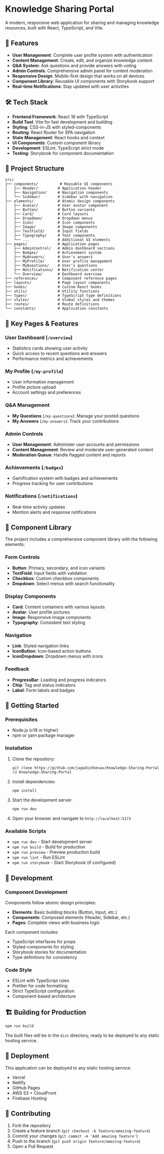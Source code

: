 # Knowledge Sharing Portal

A modern, responsive web application for sharing and managing knowledge resources, built with React, TypeScript, and Vite.

## 🚀 Features

- **User Management**: Complete user profile system with authentication
- **Content Management**: Create, edit, and organize knowledge content
- **Q&A System**: Ask questions and provide answers with voting
- **Admin Controls**: Comprehensive admin panel for content moderation
- **Responsive Design**: Mobile-first design that works on all devices
- **Component Library**: Reusable UI components with Storybook support
- **Real-time Notifications**: Stay updated with user activities

## 🛠️ Tech Stack

- **Frontend Framework**: React 18 with TypeScript
- **Build Tool**: Vite for fast development and building
- **Styling**: CSS-in-JS with styled-components
- **Routing**: React Router for SPA navigation
- **State Management**: React hooks and context
- **UI Components**: Custom component library
- **Development**: ESLint, TypeScript strict mode
- **Testing**: Storybook for component documentation

## 📁 Project Structure

```
src/
├── components/          # Reusable UI components
│   ├── Header/         # Application header
│   ├── Navigation/     # Navigation components
│   └── Sidebar/        # Sidebar with navigation
├── elements/           # Atomic design components
│   ├── Avatar/         # User avatar component
│   ├── Button/         # Button variants
│   ├── Card/           # Card layouts
│   ├── Dropdown/       # Dropdown menus
│   ├── Icon/           # Icon components
│   ├── Image/          # Image components
│   ├── TextField/      # Input fields
│   ├── Typography/     # Text components
│   └── ...             # Additional UI elements
├── pages/              # Application pages
│   ├── AdminControl/   # Admin dashboard sections
│   ├── Badges/         # Achievement system
│   ├── MyAnswers/      # User's answers
│   ├── MyProfile/      # User profile management
│   ├── MyQuestions/    # User's questions
│   ├── Notifications/  # Notification center
│   └── Overview/       # Dashboard overview
├── references/         # Component reference pages
├── layouts/            # Page layout components
├── hooks/              # Custom React hooks
├── utils/              # Utility functions
├── types/              # TypeScript type definitions
├── styles/             # Global styles and themes
├── routes/             # Route definitions
└── constants/          # Application constants
```

## 🎯 Key Pages & Features

### User Dashboard (`/overview`)
- Statistics cards showing user activity
- Quick access to recent questions and answers
- Performance metrics and achievements

### My Profile (`/my-profile`)
- User information management
- Profile picture upload
- Account settings and preferences

### Q&A Management
- **My Questions** (`/my-questions`): Manage your posted questions
- **My Answers** (`/my-answers`): Track your contributions

### Admin Controls
- **User Management**: Administer user accounts and permissions
- **Content Management**: Review and moderate user-generated content
- **Moderation Queue**: Handle flagged content and reports

### Achievements (`/badges`)
- Gamification system with badges and achievements
- Progress tracking for user contributions

### Notifications (`/notifications`)
- Real-time activity updates
- Mention alerts and response notifications

## 🎨 Component Library

The project includes a comprehensive component library with the following elements:

### Form Controls
- **Button**: Primary, secondary, and icon variants
- **TextField**: Input fields with validation
- **Checkbox**: Custom checkbox components
- **Dropdown**: Select menus with search functionality

### Display Components
- **Card**: Content containers with various layouts
- **Avatar**: User profile pictures
- **Image**: Responsive image components
- **Typography**: Consistent text styling

### Navigation
- **Link**: Styled navigation links
- **IconButton**: Icon-based action buttons
- **IconDropdown**: Dropdown menus with icons

### Feedback
- **ProgressBar**: Loading and progress indicators
- **Chip**: Tag and status indicators
- **Label**: Form labels and badges

## 🚀 Getting Started

### Prerequisites

- Node.js (v18 or higher)
- npm or yarn package manager

### Installation

1. Clone the repository:
   ```bash
   git clone https://github.com/jagadishkesav/Knowledge-Sharing-Portal.git
   cd Knowledge-Sharing-Portal
   ```

2. Install dependencies:
   ```bash
   npm install
   ```

3. Start the development server:
   ```bash
   npm run dev
   ```

4. Open your browser and navigate to `http://localhost:5173`

### Available Scripts

- `npm run dev` - Start development server
- `npm run build` - Build for production
- `npm run preview` - Preview production build
- `npm run lint` - Run ESLint
- `npm run storybook` - Start Storybook (if configured)

## 🧪 Development

### Component Development

Components follow atomic design principles:
- **Elements**: Basic building blocks (Button, Input, etc.)
- **Components**: Composed elements (Header, Sidebar, etc.)
- **Pages**: Complete views with business logic

Each component includes:
- TypeScript interfaces for props
- Styled-components for styling
- Storybook stories for documentation
- Type definitions for consistency

### Code Style

- ESLint with TypeScript rules
- Prettier for code formatting
- Strict TypeScript configuration
- Component-based architecture

## 🏗️ Building for Production

```bash
npm run build
```

The built files will be in the `dist` directory, ready to be deployed to any static hosting service.

## 🚢 Deployment

This application can be deployed to any static hosting service:
- Vercel
- Netlify
- GitHub Pages
- AWS S3 + CloudFront
- Firebase Hosting

## 🤝 Contributing

1. Fork the repository
2. Create a feature branch (`git checkout -b feature/amazing-feature`)
3. Commit your changes (`git commit -m 'Add amazing feature'`)
4. Push to the branch (`git push origin feature/amazing-feature`)
5. Open a Pull Request